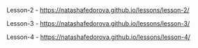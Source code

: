 Lesson-2 - https://natashafedorova.github.io/lessons/lesson-2/

Lesson-3 - https://natashafedorova.github.io/lessons/lesson-3/

Lesson-4 - https://natashafedorova.github.io/lessons/lesson-4/
